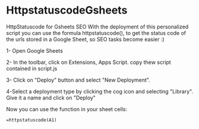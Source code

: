 # HttpstatuscodeGsheets
HttpStatuscode for Gsheets SEO
With the deployment of this personalized script you can use the formula httpstatuscode(), to get the status code of the urls stored in a Google Sheet, so SEO tasks become easier :) 

1- Open Google Sheets

2- In the toolbar, click on Extensions, Apps Script. copy thew script contained in script.js

3- Click on  "Deploy" button and select "New Deployment". 

4-Select a deployment type by clicking the cog icon and selecting "Library". Give it a name and click on "Deploy"

Now you can use the function in your sheet cells:

```
=httpstatuscode(A1)
```



